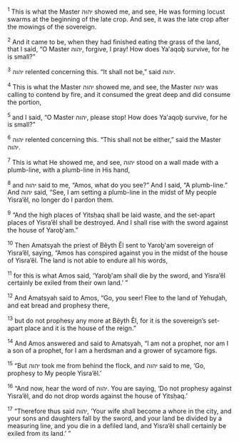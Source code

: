 <sup>1</sup> This is what the Master יהוה showed me, and see, He was forming locust swarms at the beginning of the late crop. And see, it was the late crop after the mowings of the sovereign.

<sup>2</sup> And it came to be, when they had finished eating the grass of the land, that I said, “O Master יהוה, forgive, I pray! How does Ya‛aqoḇ survive, for he is small?”

<sup>3</sup> יהוה relented concerning this. “It shall not be,” said יהוה.

<sup>4</sup> This is what the Master יהוה showed me, and see, the Master יהוה was calling to contend by fire, and it consumed the great deep and did consume the portion,

<sup>5</sup> and I said, “O Master יהוה, please stop! How does Ya‛aqoḇ survive, for he is small?”

<sup>6</sup> יהוה relented concerning this. “This shall not be either,” said the Master יהוה.

<sup>7</sup> This is what He showed me, and see, יהוה stood on a wall made with a plumb-line, with a plumb-line in His hand,

<sup>8</sup> and יהוה said to me, “Amos, what do you see?” And I said, “A plumb-line.” And יהוה said, “See, I am setting a plumb-line in the midst of My people Yisra’ĕl, no longer do I pardon them.

<sup>9</sup> “And the high places of Yitsḥaq shall be laid waste, and the set-apart places of Yisra’ĕl shall be destroyed. And I shall rise with the sword against the house of Yaroḇ‛am.”

<sup>10</sup> Then Amatsyah the priest of Bĕyth Ĕl sent to Yaroḇ‛am sovereign of Yisra’ĕl, saying, “Amos has conspired against you in the midst of the house of Yisra’ĕl. The land is not able to endure all his words,

<sup>11</sup> for this is what Amos said, ‘Yaroḇ‛am shall die by the sword, and Yisra’ĕl certainly be exiled from their own land.’ ”

<sup>12</sup> And Amatsyah said to Amos, “Go, you seer! Flee to the land of Yehuḏah, and eat bread and prophesy there,

<sup>13</sup> but do not prophesy any more at Bĕyth Ĕl, for it is the sovereign’s set-apart place and it is the house of the reign.”

<sup>14</sup> And Amos answered and said to Amatsyah, “I am not a prophet, nor am I a son of a prophet, for I am a herdsman and a grower of sycamore figs.

<sup>15</sup> “But יהוה took me from behind the flock, and יהוה said to me, ‘Go, prophesy to My people Yisra’ĕl.’

<sup>16</sup> “And now, hear the word of יהוה. You are saying, ‘Do not prophesy against Yisra’ĕl, and do not drop words against the house of Yitsḥaq.’

<sup>17</sup> “Therefore thus said יהוה, ‘Your wife shall become a whore in the city, and your sons and daughters fall by the sword, and your land be divided by a measuring line, and you die in a defiled land, and Yisra’ĕl shall certainly be exiled from its land.’ ”


